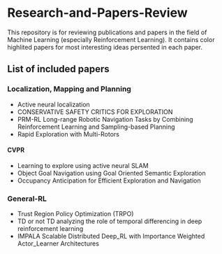# Research-and-Papers-Review

This repository is for reviewing publications and papers in the field of Machine Learning (especially Reinforcement Learning).
It contains color highlited papers for most interesting ideas persented in each paper.

## List of included papers
### Localization, Mapping and Planning

- Active neural localization
- CONSERVATIVE SAFETY CRITICS FOR EXPLORATION
- PRM-RL Long-range Robotic Navigation Tasks by Combining Reinforcement Learning and Sampling-based Planning
- Rapid Exploration with Multi-Rotors
#### **CVPR**
- Learning to explore using active neural SLAM
- Object Goal Navigation using Goal Oriented Semantic Exploration
- Occupancy Anticipation for Efficient Exploration and Navigation

### **General-RL**
- Trust Region Policy Optimization (TRPO)
- TD or not TD analyzing the role of temporal differencing in deep reinforcement learning
- IMPALA Scalable Distributed Deep_RL with Importance Weighted Actor_Learner Architectures
